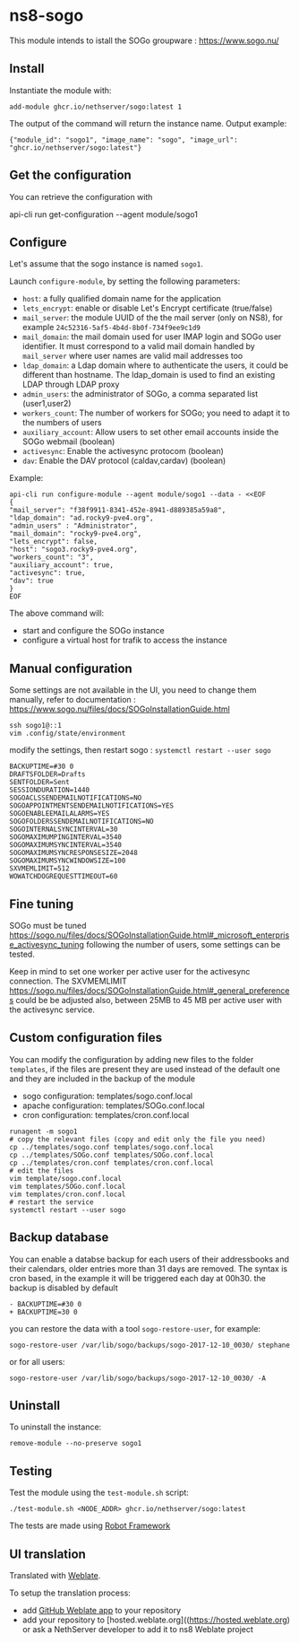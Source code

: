 # ns8-sogo

This module intends to istall the SOGo groupware : https://www.sogo.nu/

## Install

Instantiate the module with:

    add-module ghcr.io/nethserver/sogo:latest 1

The output of the command will return the instance name.
Output example:

    {"module_id": "sogo1", "image_name": "sogo", "image_url": "ghcr.io/nethserver/sogo:latest"}

## Get the configuration
You can retrieve the configuration with

api-cli run get-configuration --agent module/sogo1

## Configure

Let's assume that the sogo instance is named `sogo1`.


Launch `configure-module`, by setting the following parameters:
- `host`: a fully qualified domain name for the application
- `lets_encrypt`: enable or disable Let's Encrypt certificate (true/false)
- `mail_server`: the module UUID of the the mail server (only on NS8), for example `24c52316-5af5-4b4d-8b0f-734f9ee9c1d9`
- `mail_domain`: the mail domain used for user IMAP login and SOGo user identifier. It must correspond to a valid mail domain handled by `mail_server` where user names are valid mail addresses too
- `ldap_domain`:  a Ldap domain where to authenticate the users, it could be different than hostname. The ldap_domain is used to find an existing LDAP through LDAP proxy
- `admin_users`: the administrator of SOGo, a comma separated list (user1,user2)
- `workers_count`: The number of workers for SOGo; you need to adapt it to the numbers of users
- `auxiliary_account`: Allow users to set other email accounts inside the SOGo webmail (boolean)
- `activesync`: Enable the activesync protocom (boolean)
- `dav`: Enable the DAV protocol (caldav,cardav) (boolean)

Example:

    api-cli run configure-module --agent module/sogo1 --data - <<EOF
    {
    "mail_server": "f38f9911-8341-452e-8941-d889385a59a8",
    "ldap_domain": "ad.rocky9-pve4.org",
    "admin_users" : "Administrator",
    "mail_domain": "rocky9-pve4.org",
    "lets_encrypt": false,
    "host": "sogo3.rocky9-pve4.org",
    "workers_count": "3",
    "auxiliary_account": true,
    "activesync": true,
    "dav": true
    }
    EOF

The above command will:
- start and configure the SOGo instance
- configure a virtual host for trafik to access the instance

## Manual configuration

Some settings are not available in the UI, you need to change them manually, refer to documentation : https://www.sogo.nu/files/docs/SOGoInstallationGuide.html

```
ssh sogo1@::1
vim .config/state/environment
```
modify the settings, then restart sogo : `systemctl restart --user sogo`

```
BACKUPTIME=#30 0
DRAFTSFOLDER=Drafts
SENTFOLDER=Sent
SESSIONDURATION=1440
SOGOACLSSENDEMAILNOTIFICATIONS=NO
SOGOAPPOINTMENTSENDEMAILNOTIFICATIONS=YES
SOGOENABLEEMAILALARMS=YES
SOGOFOLDERSSENDEMAILNOTIFICATIONS=NO
SOGOINTERNALSYNCINTERVAL=30
SOGOMAXIMUMPINGINTERVAL=3540
SOGOMAXIMUMSYNCINTERVAL=3540
SOGOMAXIMUMSYNCRESPONSESIZE=2048
SOGOMAXIMUMSYNCWINDOWSIZE=100
SXVMEMLIMIT=512
WOWATCHDOGREQUESTTIMEOUT=60
```

## Fine tuning

SOGo must be tuned https://sogo.nu/files/docs/SOGoInstallationGuide.html#_microsoft_enterprise_activesync_tuning following the number of users, some settings can be tested.

Keep in mind to set one worker per active user for the activesync connection. The  SXVMEMLIMIT https://sogo.nu/files/docs/SOGoInstallationGuide.html#_general_preferences could be be adjusted also, between 25MB to 45 MB per active user with the activesync service.

## Custom configuration files

You can modify the configuration by adding new files to the folder `templates`, if the files are present they are used instead of the default one and they are included in the backup of the module

- sogo configuration: templates/sogo.conf.local
- apache configuration: templates/SOGo.conf.local
- cron configuration: templates/cron.conf.local

```
runagent -m sogo1
# copy the relevant files (copy and edit only the file you need)
cp ../templates/sogo.conf templates/sogo.conf.local 
cp ../templates/SOGo.conf templates/SOGo.conf.local 
cp ../templates/cron.conf templates/cron.conf.local 
# edit the files
vim template/sogo.conf.local
vim templates/SOGo.conf.local
vim templates/cron.conf.local
# restart the service
systemctl restart --user sogo
```


## Backup database

You can enable a databse backup for each users of their addressbooks and their calendars, older entries more than 31 days are removed. The syntax is cron based, in the example it will be triggered each day at 00h30. the backup is disabled by default

```
- BACKUPTIME=#30 0
+ BACKUPTIME=30 0
```

you can restore the data with a tool ``sogo-restore-user``, for example:

  `sogo-restore-user /var/lib/sogo/backups/sogo-2017-12-10_0030/ stephane`

or for all users:

  `sogo-restore-user /var/lib/sogo/backups/sogo-2017-12-10_0030/ -A`

## Uninstall

To uninstall the instance:

    remove-module --no-preserve sogo1

## Testing

Test the module using the `test-module.sh` script:


    ./test-module.sh <NODE_ADDR> ghcr.io/nethserver/sogo:latest

The tests are made using [Robot Framework](https://robotframework.org/)

## UI translation

Translated with [Weblate](https://hosted.weblate.org/projects/ns8/).

To setup the translation process:

- add [GitHub Weblate app](https://docs.weblate.org/en/latest/admin/continuous.html#github-setup) to your repository
- add your repository to [hosted.weblate.org]((https://hosted.weblate.org) or ask a NethServer developer to add it to ns8 Weblate project
